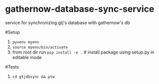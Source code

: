 # gathernow-database-sync-service
service for synchronizing gtj's database with gathernow's db


#Setup

1. `pyvenv myenv`
2. `source myenv/bin/activate`
3. from root dir run `pip install -e .`  # install package using setup.py in editable mode

#Tests

1. `cd gtjdbsync && ptw`
